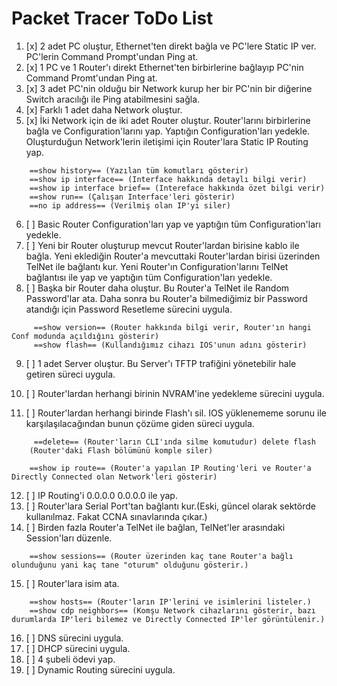 # Packet Tracer ToDo List

1. [x] 2 adet PC oluştur, Ethernet'ten direkt bağla ve PC'lere Static IP ver. PC'lerin Command Prompt'undan Ping at.
2. [x]  1 PC ve 1 Router'ı direkt Ethernet'ten birbirlerine bağlayıp
    PC'nin Command Promt'undan Ping at.
3. [x] 3 adet PC'nin olduğu bir Network kurup her bir PC'nin bir
    diğerine Switch aracılığı ile Ping atabilmesini sağla.
4. [x] Farklı 1 adet daha Network oluştur.
5. [x] İki Network için de iki adet Router oluştur. Router'larını birbirlerine bağla ve
    Configuration'larını yap. Yaptığın Configuration'ları yedekle. Oluşturduğun Network'lerin iletişimi için Router'lara Static IP Routing yap.

```
    ==show history== (Yazılan tüm komutları gösterir)
    ==show ip interface== (Interface hakkında detaylı bilgi verir)
    ==show ip interface brief== (Intereface hakkında özet bilgi verir)
    ==show run== (Çalışan Interface'leri gösterir)
    ==no ip address== (Verilmiş olan IP'yi siler)
```


6. [ ] Basic Router Configuration'ları yap ve yaptığın tüm Configuration'ları yedekle.
7. [ ] Yeni bir Router oluşturup mevcut Router'lardan birisine kablo ile bağla. Yeni eklediğin Router'a mevcuttaki Router'lardan birisi üzerinden TelNet ile bağlantı kur. Yeni Router'ın Configuration'larını  TelNet bağlantısı ile yap ve yaptığın tüm Configuration'ları yedekle.
8. [ ] Başka bir Router daha oluştur. Bu Router'a TelNet ile Random Password'lar ata. Daha sonra bu Router'a bilmediğimiz bir Password atandığı için Password Resetleme sürecini uygula.

```
     ==show version== (Router hakkında bilgi verir, Router'ın hangi Conf modunda açıldığını gösterir)
     ==show flash== (Kullandığımız cihazı IOS'unun adını gösterir)
```

9. [ ] 1 adet Server oluştur. Bu Server'ı TFTP trafiğini yönetebilir hale getiren süreci uygula.

10. [ ] Router'lardan herhangi birinin NVRAM'ine yedekleme sürecini uygula.
11. [ ] Router'lardan herhangi birinde Flash'ı sil. IOS yüklenememe sorunu ile karşılaşılacağından bunun çözüme giden süreci uygula.


```
     ==delete== (Router'ların CLI'ında silme komutudur) delete flash
    (Router'daki Flash bölümünü komple siler)
    
    ==show ip route== (Router'a yapılan IP Routing'leri ve Router'a Directly Connected olan Network'leri gösterir)    
```

12. [ ] IP Routing'i 0.0.0.0 0.0.0.0 ile yap.
13. [ ] Router'lara Serial Port'tan bağlantı kur.(Eski, güncel olarak sektörde kullanılmaz. Fakat CCNA sınavlarında çıkar.)
14. [ ] Birden fazla Router'a TelNet ile bağlan, TelNet'ler arasındaki Session'ları düzenle.


```
    ==show sessions== (Router üzerinden kaç tane Router'a bağlı olunduğunu yani kaç tane "oturum" olduğunu gösterir.)
```

15. [ ] Router'lara isim ata.

```
    ==show hosts== (Router'ların IP'lerini ve isimlerini listeler.)
    ==show cdp neighbors== (Komşu Network cihazlarını gösterir, bazı durumlarda IP'leri bilemez ve Directly Connected IP'ler görüntülenir.)
```

16. [ ] DNS sürecini uygula.
17. [ ] DHCP sürecini uygula.
18. [ ] 4 şubeli ödevi yap.
19. [ ] Dynamic Routing sürecini uygula.


